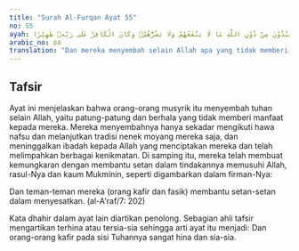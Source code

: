 ```yaml
---
title: "Surah Al-Furqan Ayat 55"
no: 55
ayah: وَيَعْبُدُوْنَ مِنْ دُوْنِ اللّٰهِ مَا لَا يَنْفَعُهُمْ وَلَا يَضُرُّهُمْۗ وَكَانَ الْكَافِرُ عَلٰى رَبِّهٖ ظَهِيْرًا 
arabic_no: ٥٥
translation: "Dan mereka menyembah selain Allah apa yang tidak memberi manfaat kepada mereka dan tidak (pula) mendatangkan bencana kepada mereka. Orang-orang kafir adalah penolong (setan untuk berbuat durhaka) terhadap Tuhannya. "
---
```


## Tafsir

Ayat ini menjelaskan bahwa orang-orang musyrik itu menyembah tuhan selain Allah, yaitu patung-patung dan berhala yang tidak memberi manfaat kepada mereka. Mereka menyembahnya hanya sekadar mengikuti hawa nafsu dan melanjutkan tradisi nenek moyang mereka saja, dan meninggalkan ibadah kepada Allah yang menciptakan mereka dan telah melimpahkan berbagai kenikmatan. Di samping itu, mereka telah membuat kemungkaran dengan membantu setan dalam tindakannya memusuhi Allah, rasul-Nya dan kaum Mukminin, seperti digambarkan dalam firman-Nya:

Dan teman-teman mereka (orang kafir dan fasik) membantu setan-setan dalam menyesatkan. (al-A'raf/7: 202)

Kata dhahir dalam ayat lain diartikan penolong. Sebagian ahli tafsir mengartikan terhina atau tersia-sia sehingga arti ayat itu menjadi: Dan orang-orang kafir pada sisi Tuhannya sangat hina dan sia-sia.